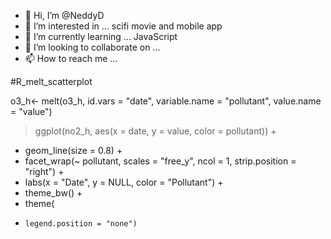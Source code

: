 - 👋 Hi, I’m @NeddyD
- 👀 I’m interested in ... scifi movie and mobile app
- 🌱 I’m currently learning ... JavaScript
- 💞️ I’m looking to collaborate on ...
- 📫 How to reach me ...

<!---
NeddyD/NeddyD is a ✨ special ✨ repository because its `README.md` (this file) appears on your GitHub profile.
You can click the Preview link to take a look at your changes.
---> #R_melt_scatterplot
o3_h<- melt(o3_h, id.vars = "date", variable.name = "pollutant", value.name = "value")
> ggplot(no2_h, aes(x = date, y = value, color = pollutant)) +
+    geom_line(size = 0.8) +
+    facet_wrap(~ pollutant, scales = "free_y", ncol = 1, strip.position = "right") +
+    labs(x = "Date", y = NULL, color = "Pollutant") +
+    theme_bw() +
+    theme(
+     legend.position = "none")
